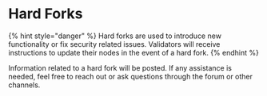# Hard Forks

{% hint style="danger" %}
Hard forks are used to introduce new functionality or fix security related issues. Validators will receive instructions to update their nodes in the event of a hard fork.
{% endhint %}

Information related to a hard fork will be posted. If any assistance is needed, feel free to reach out or ask questions through the forum or other channels.
